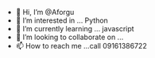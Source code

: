 - 👋 Hi, I’m @Aforgu
- 👀 I’m interested in ... Python
- 🌱 I’m currently learning ... javascript
- 💞️ I’m looking to collaborate on ...
- 📫 How to reach me ...call 09161386722

<!---
Aforgu/Aforgu is a ✨ special ✨ repository because its `README.md` (this file) appears on your GitHub profile.
You can click the Preview link to take a look at your changes.
--->
